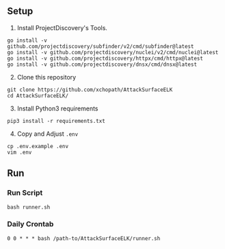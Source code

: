## Setup

1. Install ProjectDiscovery's Tools.
```
go install -v github.com/projectdiscovery/subfinder/v2/cmd/subfinder@latest
go install -v github.com/projectdiscovery/nuclei/v2/cmd/nuclei@latest
go install -v github.com/projectdiscovery/httpx/cmd/httpx@latest
go install -v github.com/projectdiscovery/dnsx/cmd/dnsx@latest
```

2. Clone this repository
```
git clone https://github.com/xchopath/AttackSurfaceELK
cd AttackSurfaceELK/
```

3. Install Python3 requirements
```
pip3 install -r requirements.txt
```

4. Copy and Adjust `.env`
```
cp .env.example .env
vim .env
```

## Run

### Run Script
```
bash runner.sh
```

### Daily Crontab
```
0 0 * * * bash /path-to/AttackSurfaceELK/runner.sh
```
